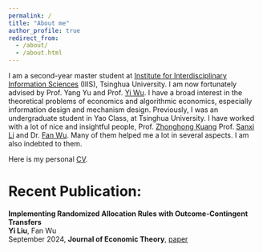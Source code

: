 ```yaml
---
permalink: /
title: "About me"
author_profile: true
redirect_from: 
  - /about/
  - /about.html
---
```


I am a second-year master student at [Institute for Interdisciplinary Information Sciences](https://iiis.tsinghua.edu.cn/) (IIIS), Tsinghua University. I am now fortunately advised by Prof. Yang Yu and Prof. [Yi Wu](https://jxwuyi.weebly.com/). I have a broad interest in the theoretical problems of economics and algorithmic economics, especially information design and mechanism design. Previously, I was an undergraduate student in Yao Class, at Tsinghua University. I have worked with a lot of nice and insightful people, Prof. [Zhonghong Kuang](https://zhkuang.weebly.com/) Prof. [Sanxi Li](http://econ.ruc.edu.cn/jszy/4e35b71d197a4e23911b7a761b67780e.htm) and Dr. [Fan Wu](https://wuf17.weebly.com/). Many of them helped me a lot in several aspects. I am also indebted to them.

Here is my personal [CV](/files/Yi_Liu_s_CV.pdf).


Recent Publication:
======
**Implementing Randomized Allocation Rules with Outcome-Contingent Transfers**<br>
**Yi Liu**, Fan Wu<br>
September 2024, **Journal of Economic Theory**, [paper](<https://authors.elsevier.com/c/1jTo2_W5stBhK>)
